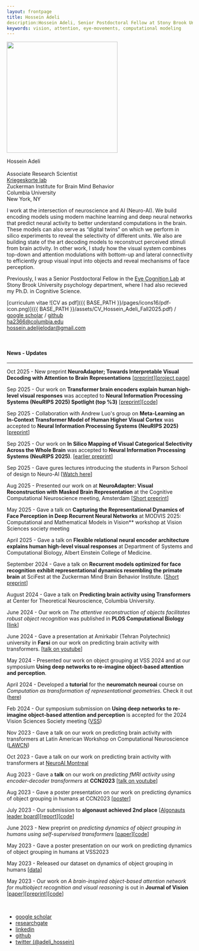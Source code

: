```yaml
---
layout: frontpage
title: Hossein Adeli
description:Hossein Adeli, Senior Postdoctoral Fellow at Stony Brook University. 
keywords: vision, attention, eye-movements, computational modeling
---
```


<img src="{{ BASE_PATH }}/assets/profile_hossein.png"  width = 300>

Hossein Adeli <br/><br/>
Associate Research Scientist <br/>
[Kriegeskorte lab](https://kriegeskortelab.zuckermaninstitute.columbia.edu/)  <br/>
Zuckerman Institute for Brain Mind Behavior <br/>
Columbia University <br/>
New York, NY <br/>

I work at the intersection of neuroscience and AI (Neuro-AI). We build encoding models using modern machine
learning and deep neural networks that predict neural activity to better understand computations in the brain. These
models can also serve as “digital twins” on which we perform in silico experiments to reveal the selectivity of
different units. We also are building state of the art decoding models to reconstruct perceived stimuli from brain
activity. In other work, I study how the visual system combines top-down and attention modulations with bottom-up
and lateral connectivity to efficiently group visual input into objects and reveal mechanisms of face perception.

Previously, I was a Senior Postdoctoral Fellow in the [Eye Cognition Lab](https://you.stonybrook.edu/zelinsky/who-we-are/) at Stony Brook University psychology department, where I had also recieved my Ph.D. in Cognitive Science.  

<!-- My research focuses on using computational and behavioral tools and through collaboration neural recording  to study the relationship between recognition, attention and grouping. -->

[curriculum vitae ![CV as pdf]({{ BASE_PATH }}/pages/icons16/pdf-icon.png)]({{ BASE_PATH }}/assets/CV_Hossein_Adeli_Fall2025.pdf) / 
[google scholar](https://scholar.google.com/citations?hl=en&user=EdIFZpQAAAAJ) / 
[github](https://github.com/Hosseinadeli) <br/>
ha2366@columbia.edu<br/>
hossein.adelijelodar@gmail.com<br/>

&nbsp;

#### News - Updates
---
Oct 2025 - New preprint **NeuroAdapter; Towards Interpretable Visual Decoding with Attention to Brain Representations** [[preprint](https://arxiv.org/abs/2509.23566)][[project page](https://kriegeskorte-lab.github.io/NeuroAdapter-Web/)]

Sep 2025 - Our work on **Transformer brain encoders explain human high-level visual responses** was accepted to **Neural Information Processing Systems (NeuRIPS 2025) Spotlight (top %3)**  [[preprint](https://arxiv.org/abs/2505.17329)][[code](https://github.com/Hosseinadeli/transformer_brain_encoder)]

Sep 2025 - Collaboration with Andrew Luo's group on **Meta-Learning an In-Context Transformer Model of Human Higher Visual Cortex** was accepted to **Neural Information Processing Systems (NeuRIPS 2025)** [[preprint](https://arxiv.org/abs/2505.15813)]

Sep 2025 - Our work on **In Silico Mapping of Visual Categorical Selectivity Across the Whole Brain** was accepted to **Neural Information Processing Systems (NeuRIPS 2025)**. [[earlier preprint](https://2025.ccneuro.org/abstract_pdf/Hwang_2025_Discovering_visual_categorical_selectivity_across_whole.pdf)]

Sep 2025 - Gave gures lectures introducing the students in Parson School of design to Neuro-AI [[Watch here](https://www.youtube.com/watch?v=3E-Rtp1lNPU&list=PLGZPCQpQdfNx1HlH-R3w8OhzaJvLWwkOY&ab_channel=HosseinAdeli)]

Aug 2025 - Presented our work on at **NeuroAdapter: Visual Reconstruction with Masked Brain Representation** at the Cognitive Computational Neuroscience meeting, Amsterdam [[Short preprint](https://2025.ccneuro.org/abstract_pdf/Adeli_2025_NeuroAdapter_Visual_Reconstruction_Masked_Brain_Representation.pdf)]

May 2025 - Gave a talk on **Capturing the Representational Dynamics of Face Perception in Deep Recurrent Neural Networks** at MODVIS 2025: Computational and Mathematical Models in Vision** workshop at Vision Sciences society meeting 

April 2025 - Gave a talk on **Flexible relational neural encoder architecture explains human high-level visual responses** at
Department of Systems and Computational Biology, Albert Einstein College of Medicine. 

September 2024 - Gave a talk on **Recurrent models optimized for face recognition exhibit representational dynamics resembling the
primate brain** at SciFest at the Zuckerman Mind Brain Behavior Institute. [[Short preprint](https://2024.ccneuro.org/pdf/505_Paper_authored_CCN_2024_final_with_authors.pdf)]

August 2024 - Gave a talk on **Predicting brain activity using Transformers** at Center for Theoretical Neuroscience, Columbia
University. 

June 2024 - Our work on *The attentive reconstruction of objects facilitates robust object recognition* was published in **PLOS Computational Biology**  [[link](https://journals.plos.org/ploscompbiol/article?id=10.1371/journal.pcbi.1012159)]

June 2024 - Gave a presentation at Amirkabir (Tehran Polytechnic) university in **Farsi** on our work on predicting brain activity with transformers. [[talk on youtube](https://youtu.be/JP1-6KrPuFY)]

May 2024 - Presented our work on object grouping at VSS 2024 and at our symposium **Using deep networks to re-imagine object-based attention and perception**.

April 2024 - Developed a **tutorial** for the **neuromatch neuroai** course on *Computation as transformation of representational geometries*. Check it out ([here](https://neuroai.neuromatch.io/tutorials/W1D3_ComparingArtificialAndBiologicalNetworks/student/W1D3_Tutorial2.html))

Feb 2024 - Our symposium submission on **Using deep networks to re-imagine object-based attention and perception** is accepted for the 2024 Vision Sciences Society meeting ([VSS](https://www.visionsciences.org/symposia/?sym=21))

Nov 2023 - Gave a talk on our work on predicting brain activity with transformers at Latin American Workshop on Computational Neuroscience ([LAWCN](https://lawcn.co/))

Oct 2023 - Gave a talk on our work on predicting brain activity with transformers at [NeuroAI Montreal](https://www.neuroaimontreal.com/)

Aug 2023 - Gave a **talk** on our work on *predicting fMRI activity using encoder-decoder transformers* at **CCN2023** [[talk on youtube](https://www.youtube.com/live/9Xh55mcWJeE?si=K_Nqme9OYwBHj8eh&t=2302)]

Aug 2023 - Gave a poster presentation on our work on predicting dynamics of object grouping in humans at CCN2023 [[poster](https://drive.google.com/file/d/1E0P7zs2n1u61J6mOC5ix2PTcBSn_yX7o/view)]

July 2023 - Our submission to **algonaust achieved 2nd place**  [[Algonauts leader board](http://algonauts.csail.mit.edu/challenge.html)][[report](https://www.biorxiv.org/content/10.1101/2023.08.02.551743v1)][[code](https://github.com/Hosseinadeli/algonauts2023_transformers)]

June 2023 - New preprint on *predicting dynamics of object grouping in humans using self-supervised transformers* [[paper](https://arxiv.org/abs/2306.00294)][[code](https://github.com/Hosseinadeli/affinity_attention)]

May 2023 - Gave a poster presentation on our work on predicting dynamics of object grouping in humans at VSS2023

May 2023 - Released our dataset on dynamics of object grouping in humans [[data](https://github.com/Hosseinadeli/affinity_attention)]

May 2023 - Our work on *A brain-inspired object-based attention network for multiobject recognition and visual reasoning* is out in **Journal of Vision** [[paper](https://jov.arvojournals.org/article.aspx?articleid=2785636)][[preprint](https://www.biorxiv.org/content/10.1101/2022.04.02.486850v2.abstract)][[code](https://github.com/Hosseinadeli/OCRA)]


&nbsp;

<div class="navbar">
  <div class="navbar-inner">
      <ul class="nav">
          <!-- <li><a href="{{ BASE_PATH }}/assets/CV_Hossein_Adeli_website.pdf">cv</a></li> -->
          <li><a href="https://scholar.google.com/citations?hl=en&user=EdIFZpQAAAAJ">google scholar</a></li>
          <li><a href="https://www.researchgate.net/profile/Hossein-Adeli">researchgate</a></li>
          <li><a href="https://www.linkedin.com/in/hossein-adeli/">linkedin</a></li>
          <li><a href="https://github.com/Hosseinadeli">github</a></li>
          <li><a href="https://twitter.com/adeli_hossein">twitter (@adeli_hossein)</a></li>
      </ul>
  </div>
</div>
